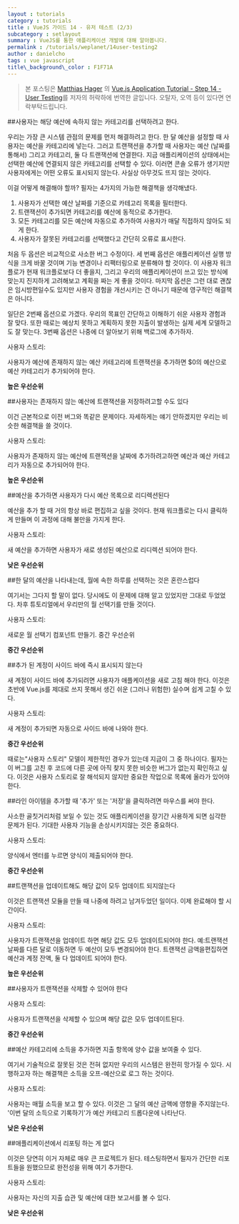 ```yaml
---
layout : tutorials
category : tutorials
title : VueJS 가이드 14 - 유저 테스트 (2/3)
subcategory : setlayout
summary : VueJS를 통한 애플리케이션 개발에 대해 알아봅니다.
permalink : /tutorials/weplanet/14user-testing2
author : danielcho
tags : vue javascript
title\_background\_color : F1F71A
---
```


 

> 본 포스팅은 [Matthias Hager](https://matthiashager.com) 의 [Vue.js Application Tutorial - Step 14 - User Testing](https://matthiashager.com/complete-vuejs-application-tutorial/user-testing)를 저자의 허락하에 번역한 글입니다. 오탈자, 오역 등이 있다면 연락부탁드립니다.





##사용자는 해당 예산에 속하지 않는 카테고리를 선택하려고 한다.

 우리는 가장 큰 시스템 관점의 문제를 먼저 해결하려고 한다. 한 달 예산을 설정할 때 사용자는 예산을 카테고리에 넣는다. 그러고 트랜잭션을 추가할 때 사용자는 예산 (날짜를 통해서) 그리고 카테고리, 둘 다 트랜잭션에 연결한다. 지금 애플리케이션의 상태에서는 선택한 예산에 연결되지 않은 카테고리를 선택할 수 있다. 이러면 콘솔 오류가 생기지만 사용자에게는 어떤 오류도 표시되지 않는다. 사실상 아무것도 뜨지 않는 것이다.

 

이걸 어떻게 해결해야 할까? 필자는 4가지의 가능한 해결책을 생각해냈다.

1. 사용자가 선택한 예산 날짜를 기준으로 카테고리 목록을 필터한다.
2. 트랜잭션이 추가되면 카테고리를 예산에 동적으로 추가한다.
3. 모든 카테고리를 모든 예산에 자동으로 추가하여 사용자가 매달 직접하지 않아도 되게 한다.
4. 사용자가 잘못된 카테고리를 선택했다고 간단히 오류로 표시한다.




처음 두 옵션은 비교적으로 사소한 버그 수정이다. 세 번째 옵션은 애플리케이션 실행 방식을 크게 바꿀 것이며 기능 변경이나 리팩터링으로 분류해야 할 것이다. 이 사용자 워크플로가 현재 워크플로보다 더 좋을지, 그리고 우리의 애플리케이션이 쓰고 있는 방식에 맞는지 진지하게 고려해보고 계획을 짜는 게 좋을 것이다. 마지막 옵션은 그런 대로 괜찮은 임시방편일수도 있지만 사용자 경험을 개선시키는 건 아니기 때문에 영구적인 해결책은 아니다.

 

일단은 2번째 옵션으로 가겠다. 우리의 목표인 간단하고 이해하기 쉬운 사용자 경험과 잘 맞다. 또한 때로는 예상치 못하고 계획하지 못한 지출이 발생하는 실제 세계 모델하고도 잘 맞는다. 3번째 옵션은 나중에 더 알아보기 위해 백로그에 추가하자.

 

사용자 스토리:

사용자가 예산에 존재하지 않는 예산 카테고리에 트랜잭션을 추가하면 $0의 예산으로 예산 카테고리가 추가되어야 한다. 



**높은 우선순위**







##사용자는 존재하지 않는 예산에 트랜잭션을 저장하려고할 수도 있다

이건 근본적으로 이전 버그와 똑같은 문제이다. 자세하게는 얘기 안하겠지만 우리는 비슷한 해결책을 쓸 것이다.

 

사용자 스토리:

사용자가 존재하지 않는 예산에 트랜잭션을 날짜에 추가하려고하면 예산과 예산 카테고리가 자동으로 추가되어야 한다.



**높은 우선순위**





 

##예산을 추가하면 사용자가 다시 예산 목록으로 리디렉션된다

예산을 추가 할 때 거의 항상 바로 편집하고 싶을 것이다. 현재 워크플로는 다시 클릭하게 만들며 이 과정에 대해 불만을 가지게 한다. 

 

사용자 스토리:

새 예산을 추가하면 사용자가 새로 생성된 예산으로 리디렉션 되어야 한다. 



**낮은 우선순위**





 

##한 달의 예산을 나타내는데, 월에 속한 하루를 선택하는 것은 혼란스럽다

여기서는 그다지 할 말이 없다. 당시에도 이 문제에 대해 알고 있었지만 그대로 두었었다. 차후 튜토리얼에서 우리만의 월 선택기를 만들 것이다.

 

사용자 스토리:

새로운 월 선택기 컴포넌트 만들기. 중간 우선순위



**중간 우선순위**





 

##추가 된 계정이 사이드 바에 즉시 표시되지 않는다

새 계정이 사이드 바에 추가되려면 사용자가 애플케이션을 새로 고침 해야 한다. 이것은 초반에 Vue.js를 제대로 쓰지 못해서 생긴 쉬운 (그러나 위험한) 실수며 쉽게 고칠 수 있다.

 

사용자 스토리: 

새 계정이 추가되면 자동으로 사이드 바에 나와야 한다. 



**중간 우선순위**

 

때로는"사용자 스토리" 모델이 제한적인 경우가 있는데 지금이 그 중 하나이다. 필자는 이 버그를 고친 후 코드에 다른 곳에 아직 찾지 못한 비슷한 버그가 없는지 확인하고 싶다. 이것은 사용자 스토리로 잘 해석되지 않지만 중요한 작업으로 목록에 올라가 있어야 한다. 

 





##라인 아이템을 추가할 때 '추가' 또는 '저장'을 클릭하려면 마우스를 써야 한다.

사소한 골칫거리처럼 보일 수 있는 것도 애플리케이션을 장기간 사용하게 되면 심각한 문제가 된다. 기대한 사용자 기능을 손상시키지않는 것은 중요하다. 

 

사용자 스토리:

양식에서 엔터를 누르면 양식이 제출되어야 한다.



**중간 우선순위**







 

##트랜잭션을 업데이트해도 해당 값이 모두 업데이트 되지않는다

이것은 트랜잭션 모듈을 만들 때 나중에 하려고 남겨두었던 일이다. 이제 완료해야 할 시간이다.

 

사용자 스토리:

사용자가 트랜잭션을 업데이트 하면 해당 값도 모두 업데이트되어야 한다. 예:트랜잭션 날짜를 다른 달로 이동하면 두 예산이 모두 변경되어야 한다. 트랜잭션 금액을편집하면 예산과 계정 잔액, 둘 다 업데이트 되어야 한다. 



**높은 우선순위**







 

##사용자가 트랜잭션을 삭제할 수 있어야 한다

사용자 스토리:

사용자가 트랜잭션을 삭제할 수 있으며 해당 값은 모두 업데이트된다. 



**중간 우선순위**





 

##예산 카테고리에 소득을 추가하면 지출 항목에 양수 값을 보여줄 수 있다.

여기서 기술적으로 잘못된 것은 전혀 없지만 우리의 시스템은 완전히 망가질 수 있다. 시행하고자 하는 해결책은 소득을 오프-예산으로 로그 하는 것이다.

 

사용자 스토리:

사용자는 매월 소득을 보고 할 수 있다. 이것은 그 달의 예산 금액에 영향을 주지않는다. '이번 달의 소득으로 기록하기'가 예산 카테고리 드롭다운에 나타난다. 



**낮은 우선순위**





 

##애플리케이션에서 리포팅 하는 게 없다

이것은 당연히 이거 자체로 매우 큰 프로젝트가 된다. 테스팅하면서 필자가 간단한 리포트들을 원했으므로 완전성을 위해 여기 추가한다.

 

사용자 스토리:

사용자는 자신의 지출 습관 및 예산에 대한 보고서를 볼 수 있다. 



**낮은 우선순위**

 
